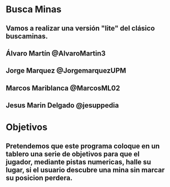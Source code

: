 # Busca Minas

## Vamos a realizar una versión "lite" del clásico buscaminas.

## Álvaro Martín @AlvaroMartin3 
## Jorge Marquez @JorgemarquezUPM
## Marcos Mariblanca @MarcosML02 
## Jesus Marin Delgado @jesuppedia

# Objetivos

## Pretendemos que este programa coloque en un tablero una serie de objetivos para que el jugador, mediante pistas numericas, halle su lugar, si el usuario descubre una mina sin marcar su posicion perdera.
